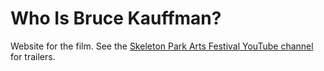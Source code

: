 # Who Is Bruce Kauffman? 

Website for the film. See the [Skeleton Park Arts Festival YouTube channel](https://www.youtube.com/channel/UCSLChnnhtPIQ8kZugk5yqcw) for trailers. 

